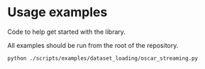 # Usage examples

Code to help get started with the library.

All examples should be run from the root of the repository.

```bash 
python ./scripts/examples/dataset_loading/oscar_streaming.py
```